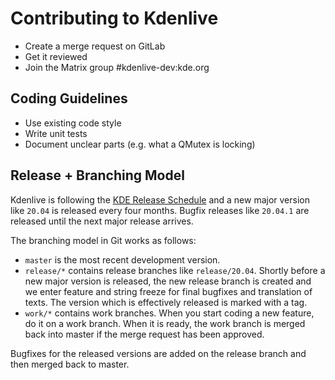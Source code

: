 # Contributing to Kdenlive

* Create a merge request on GitLab
* Get it reviewed
* Join the Matrix group #kdenlive-dev:kde.org


## Coding Guidelines

* Use existing code style
* Write unit tests
* Document unclear parts (e.g. what a QMutex is locking)


## Release + Branching Model

Kdenlive is following the [KDE Release Schedule][sched] and a new major version
like `20.04` is released every four months. Bugfix releases like `20.04.1` are
released until the next major release arrives.

The branching model in Git works as follows:

* `master` is the most recent development version.
* `release/*` contains release branches like `release/20.04`. Shortly before a
  new major version is released, the new release branch is created and we enter
  feature and string freeze for final bugfixes and translation of texts. The
  version which is effectively released is marked with a tag.
* `work/*` contains work branches. When you start coding a new feature,
  do it on a work branch. When it is ready, the work branch is merged
  back into master if the merge request has been approved.

Bugfixes for the released versions are added on the release branch and then
merged back to master.

[sched]: https://community.kde.org/Schedules
